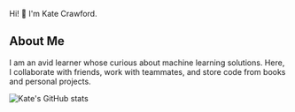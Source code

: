 Hi! 👋 I'm Kate Crawford. 

## About Me

I am an avid learner whose curious about machine learning solutions. Here, I collaborate with friends, work with teammates, and store code from books and personal projects.

![Kate's GitHub stats](https://github-readme-stats.vercel.app/api?username=codewithkate&show_icons=true&bg_color=00000000&rank_icon=github&include_all_commit=true)
